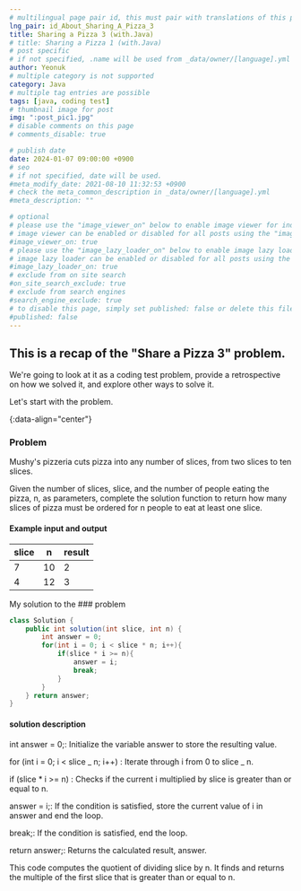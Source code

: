 ```yaml
---
# multilingual page pair id, this must pair with translations of this page. (This name must be unique)
lng_pair: id_About_Sharing_A_Pizza_3
title: Sharing a Pizza 3 (with.Java)
# title: Sharing a Pizza 1 (with.Java)
# post specific
# if not specified, .name will be used from _data/owner/[language].yml
author: Yeonuk
# multiple category is not supported
category: Java
# multiple tag entries are possible
tags: [java, coding test]
# thumbnail image for post
img: ":post_pic1.jpg"
# disable comments on this page
# comments_disable: true

# publish date
date: 2024-01-07 09:00:00 +0900
# seo
# if not specified, date will be used.
#meta_modify_date: 2021-08-10 11:32:53 +0900
# check the meta_common_description in _data/owner/[language].yml
#meta_description: ""

# optional
# please use the "image_viewer_on" below to enable image viewer for individual pages or posts (_posts/ or [language]/_posts folders).
# image viewer can be enabled or disabled for all posts using the "image_viewer_posts: true" setting in _data/conf/main.yml.
#image_viewer_on: true
# please use the "image_lazy_loader_on" below to enable image lazy loader for individual pages or posts (_posts/ or [language]/_posts folders).
# image lazy loader can be enabled or disabled for all posts using the "image_lazy_loader_posts: true" setting in _data/conf/main.yml.
#image_lazy_loader_on: true
# exclude from on site search
#on_site_search_exclude: true
# exclude from search engines
#search_engine_exclude: true
# to disable this page, simply set published: false or delete this file
#published: false
---
```


<!-- outline-start -->

## This is a recap of the "Share a Pizza 3" problem.

We're going to look at it as a coding test problem, provide a retrospective on how we solved it, and explore other ways to solve it.

Let's start with the problem.

{:data-align="center"}

<!-- outline-end -->

### Problem

Mushy's pizzeria cuts pizza into any number of slices, from two slices to ten slices.

Given the number of slices, slice, and the number of people eating the pizza, n, as parameters, complete the solution function to return how many slices of pizza must be ordered for n people to eat at least one slice.

#### Example input and output

| slice | n   | result |
| ----- | --- | ------ |
| 7     | 10  | 2      |
| 4     | 12  | 3      |

My solution to the ### problem

```java
class Solution {
    public int solution(int slice, int n) {
        int answer = 0;
        for(int i = 0; i < slice * n; i++){
            if(slice * i >= n){
                answer = i;
                break;
            }
        }
	} return answer;
}
```

#### solution description

int answer = 0;: Initialize the variable answer to store the resulting value.

for (int i = 0; i < slice _ n; i++) : Iterate through i from 0 to slice _ n.

if (slice \* i >= n) : Checks if the current i multiplied by slice is greater than or equal to n.

answer = i;: If the condition is satisfied, store the current value of i in answer and end the loop.

break;: If the condition is satisfied, end the loop.

return answer;: Returns the calculated result, answer.

This code computes the quotient of dividing slice by n. It finds and returns the multiple of the first slice that is greater than or equal to n.
